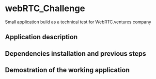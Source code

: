 # webRTC_Challenge
Small application build as a technical test for WebRTC.ventures company

## Application description

## Dependencies installation and previous steps

## Demostration of the working application
